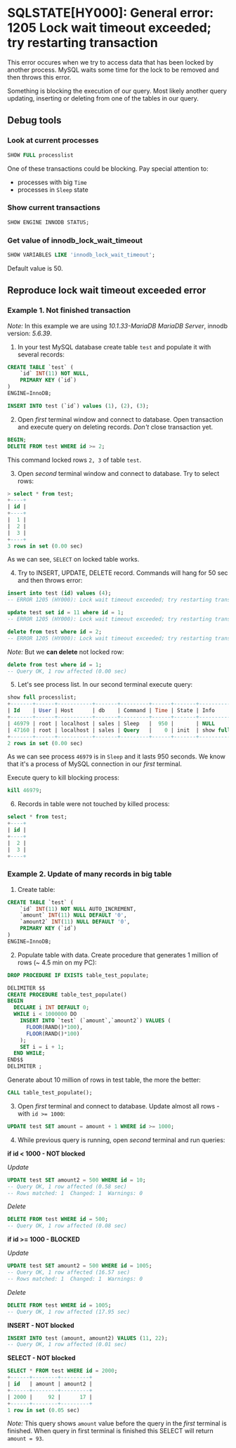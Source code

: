 # SQLSTATE[HY000]: General error: 1205 Lock wait timeout exceeded; try restarting transaction

This error occures when we try to access data that has been locked by another process.
MySQL waits some time for the lock to be removed and then throws this error.

Something is blocking the execution of our query. 
Most likely another query updating, inserting or deleting from one of the tables in our query. 

## Debug tools

### Look at current processes

```sql
SHOW FULL processlist
```

One of these transactions could be blocking. Pay special attention to:

- processes with big `Time`
- processes in `Sleep` state

### Show current transactions

```sql
SHOW ENGINE INNODB STATUS;
```

### Get value of innodb_lock_wait_timeout

```sql
SHOW VARIABLES LIKE 'innodb_lock_wait_timeout';
```

Default value is 50.

## Reproduce lock wait timeout exceeded error

### Example 1. Not finished transaction

*Note:* In this example we are using *10.1.33-MariaDB MariaDB Server*, innodb version: *5.6.39*.

1. In your test MySQL database create table `test` and populate it with several records:

```sql
CREATE TABLE `test` (
	`id` INT(11) NOT NULL,
	PRIMARY KEY (`id`)
)
ENGINE=InnoDB;

INSERT INTO test (`id`) values (1), (2), (3);
```

2. Open *first* terminal window and connect to database. Open transaction and execute query on deleting records. 
*Don't* close transaction yet.

```sql
BEGIN;
DELETE FROM test WHERE id >= 2;
```

This command locked rows `2, 3` of table `test`.

3. Open *second* terminal window and connect to database. Try to select rows:

```sql
> select * from test;
+----+
| id |
+----+
|  1 |
|  2 |
|  3 |
+----+
3 rows in set (0.00 sec)
```

As we can see, `SELECT` on locked table works.

4. Try to INSERT, UPDATE, DELETE record. Commands will hang for 50 sec and then throws error:

```sql
insert into test (id) values (4);
-- ERROR 1205 (HY000): Lock wait timeout exceeded; try restarting transaction

update test set id = 11 where id = 1;
-- ERROR 1205 (HY000): Lock wait timeout exceeded; try restarting transaction

delete from test where id = 2;
-- ERROR 1205 (HY000): Lock wait timeout exceeded; try restarting transaction
```

*Note:* But we **can delete** not locked row:

```sql
delete from test where id = 1;
-- Query OK, 1 row affected (0.00 sec)
```

5. Let's see process list. In our second terminal execute query:

```sql
show full processlist;
+-------+------+-----------+-------+---------+------+-------+-----------------------+----------+
| Id    | User | Host      | db    | Command | Time | State | Info                  | Progress |
+-------+------+-----------+-------+---------+------+-------+-----------------------+----------+
| 46979 | root | localhost | sales | Sleep   |  950 |       | NULL                  |    0.000 |
| 47160 | root | localhost | sales | Query   |    0 | init  | show full processlist |    0.000 |
+-------+------+-----------+-------+---------+------+-------+-----------------------+----------+
2 rows in set (0.00 sec)
```

As we can see process `46979` is in `Sleep` and it lasts 950 seconds. 
We know that it's a process of MySQL connection in our *first* terminal.

Execute query to kill blocking process:

```sql
kill 46979;
```

6. Records in table were not touched by killed process:

```sql
select * from test;
+----+
| id |
+----+
|  2 |
|  3 |
+----+
```

### Example 2. Update of many records in big table

1. Create table:

```sql
CREATE TABLE `test` (
	`id` INT(11) NOT NULL AUTO_INCREMENT,
	`amount` INT(11) NULL DEFAULT '0',
	`amount2` INT(11) NULL DEFAULT '0',
	PRIMARY KEY (`id`)
)
ENGINE=InnoDB;
```

2. Populate table with data. Create procedure that generates 1 million of rows (~ 4.5 min on my PC):

```sql
DROP PROCEDURE IF EXISTS table_test_populate;

DELIMITER $$
CREATE PROCEDURE table_test_populate()
BEGIN
  DECLARE i INT DEFAULT 0;
  WHILE i < 1000000 DO
    INSERT INTO `test` (`amount`,`amount2`) VALUES (
      FLOOR(RAND()*100),
      FLOOR(RAND()*100)
    );
    SET i = i + 1;
  END WHILE;
END$$
DELIMITER ;
```

Generate about 10 million of rows in test table, the more the better:

```sql
CALL table_test_populate();
```

3. Open *first* terminal and connect to database. Update almost all rows - with `id >= 1000`:

```sql
UPDATE test SET amount = amount + 1 WHERE id >= 1000;
```

4. While previous query is running, open *second* terminal and run queries:

**if id < 1000 - NOT blocked**

*Update*

```sql
UPDATE test SET amount2 = 500 WHERE id = 10;
-- Query OK, 1 row affected (0.58 sec)
-- Rows matched: 1  Changed: 1  Warnings: 0
```

*Delete*

```sql
DELETE FROM test WHERE id = 500;
-- Query OK, 1 row affected (0.08 sec)
```

**if id >= 1000 - BLOCKED**

*Update*

```sql
UPDATE test SET amount2 = 500 WHERE id = 1005;
-- Query OK, 1 row affected (16.57 sec)
-- Rows matched: 1  Changed: 1  Warnings: 0
```

*Delete*

```sql
DELETE FROM test WHERE id = 1005;
-- Query OK, 1 row affected (17.95 sec)
```

**INSERT - NOT blocked**

```sql
INSERT INTO test (amount, amount2) VALUES (11, 22);
-- Query OK, 1 row affected (0.01 sec)
```

**SELECT - NOT blocked**

```sql
SELECT * FROM test WHERE id = 2000;
+------+--------+---------+
| id   | amount | amount2 |
+------+--------+---------+
| 2000 |     92 |      17 |
+------+--------+---------+
1 row in set (0.05 sec)
```
*Note:* This query shows `amount` value before the query in the *first* terminal is finished.
When query in first terminal is finished this SELECT will return `amount = 93`.
